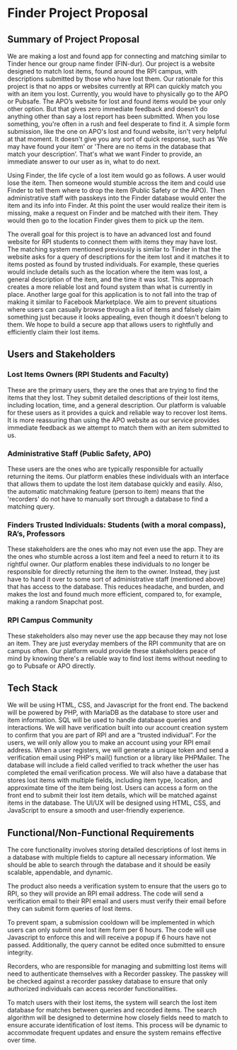 # Finder Project Proposal

## Summary of Project Proposal

We are making a lost and found app for connecting and matching similar to Tinder hence our group name finder (FIN-dur). Our project is a website designed to match lost items, found around the RPI campus, with descriptions submitted by those who have lost them. Our rationale for this project is that no apps or websites currently at RPI can quickly match you with an item you lost. Currently, you would have to physically go to the APO or Pubsafe. The APO’s website for lost and found items would be your only other option. But that gives zero immediate feedback and doesn’t do anything other than say a lost report has been submitted. When you lose something, you're often in a rush and feel desperate to find it. A simple form submission, like the one on APO's lost and found website, isn't very helpful at that moment. It doesn't give you any sort of quick response, such as ‘We may have found your item' or 'There are no items in the database that match your description’. That's what we want Finder to provide, an immediate answer to our user as in, what to do next.

Using Finder, the life cycle of a lost item would go as follows. A user would lose the item. Then someone would stumble across the item and could use Finder to tell them where to drop the item (Public Safety or the APO). Then administrative staff with passkeys into the Finder database would enter the item and its info into Finder. At this point the user would realize their item is missing, make a request on Finder and be matched with their item. They would then go to the location Finder gives them to pick up the item.

The overall goal for this project is to have an advanced lost and found website for RPI students to connect them with items they may have lost. The matching system mentioned previously is similar to Tinder in that the website asks for a query of descriptions for the item lost and it matches it to items posted as found by trusted individuals. For example, these queries would include details such as the location where the item was lost, a general description of the item, and the time it was lost. This approach creates a more reliable lost and found system than what is currently in place. Another large goal for this application is to not fall into the trap of making it similar to Facebook Marketplace. We aim to prevent situations where users can casually browse through a list of items and falsely claim something just because it looks appealing, even though it doesn't belong to them. We hope to build a secure app that allows users to rightfully and efficiently claim their lost items.

## Users and Stakeholders

### Lost Items Owners (RPI Students and Faculty)

These are the primary users, they are the ones that are trying to find the items that they lost. They submit detailed descriptions of their lost items, including location, time, and a general description. Our platform is valuable for these users as it provides a quick and reliable way to recover lost items. It is more reassuring than using the APO website as our service provides immediate feedback as we attempt to match them with an item submitted to us.

### Administrative Staff (Public Safety, APO)

These users are the ones who are typically responsible for actually returning the items. Our platform enables these individuals with an interface that allows them to update the lost item database quickly and easily. Also, the automatic matchmaking feature (person to item) means that the 'recorders' do not have to manually sort through a database to find a matching query.

### Finders Trusted Individuals: Students (with a moral compass), RA’s, Professors

These stakeholders are the ones who may not even use the app. They are the ones who stumble across a lost item and feel a need to return it to its rightful owner. Our platform enables these individuals to no longer be responsible for directly returning the item to the owner. Instead, they just have to hand it over to some sort of administrative staff (mentioned above) that has access to the database. This reduces headache, and burden, and makes the lost and found much more efficient, compared to, for example, making a random Snapchat post.

### RPI Campus Community

These stakeholders also may never use the app because they may not lose an item. They are just everyday members of the RPI community that are on campus often. Our platform would provide these stakeholders peace of mind by knowing there's a reliable way to find lost items without needing to go to Pubsafe or APO directly.

## Tech Stack

We will be using HTML, CSS, and Javascript for the front end. The backend will be powered by PHP, with MariaDB as the database to store user and item information. SQL will be used to handle database queries and interactions. We will have verification built into our account creation system to confirm that you are part of RPI and are a “trusted individual”. For the users, we will only allow you to make an account using your RPI email address. When a user registers, we will generate a unique token and send a verification email using PHP's mail() function or a library like PHPMailer. The database will include a field called verified to track whether the user has completed the email verification process. We will also have a database that stores lost items with multiple fields, including item type, location, and approximate time of the item being lost. Users can access a form on the front end to submit their lost item details, which will be matched against items in the database. The UI/UX will be designed using HTML, CSS, and JavaScript to ensure a smooth and user-friendly experience.

## Functional/Non-Functional Requirements

The core functionality involves storing detailed descriptions of lost items in a database with multiple fields to capture all necessary information. We should be able to search through the database and it should be easily scalable, appendable, and dynamic.

The product also needs a verification system to ensure that the users go to RPI, so they will provide an RPI email address. The code will send a verification email to their RPI email and users must verify their email before they can submit form queries of lost items.

To prevent spam, a submission cooldown will be implemented in which users can only submit one lost item form per 6 hours. The code will use Javascript to enforce this and will receive a popup if 6 hours have not passed. Additionally, the query cannot be edited once submitted to ensure integrity.

Recorders, who are responsible for managing and submitting lost items will need to authenticate themselves with a Recorder passkey. The passkey will be checked against a recorder passkey database to ensure that only authorized individuals can access recorder functionalities.

To match users with their lost items, the system will search the lost item database for matches between queries and recorded items. The search algorithm will be designed to determine how closely fields need to match to ensure accurate identification of lost items. This process will be dynamic to accommodate frequent updates and ensure the system remains effective over time.